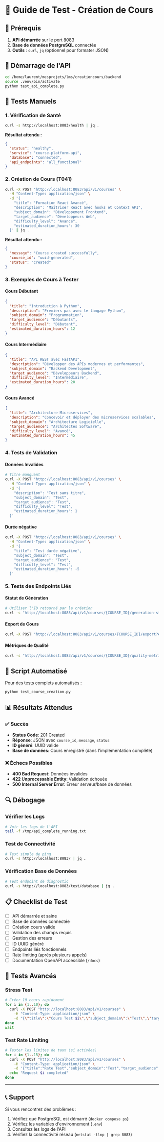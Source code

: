 # 📝 Guide de Test - Création de Cours

## 🚀 Prérequis

1. **API démarrée** sur le port 8083
2. **Base de données PostgreSQL** connectée
3. **Outils** : `curl`, `jq` (optionnel pour formater JSON)

## 🔧 Démarrage de l'API

```bash
cd /home/laurent/mesprojets/lms/creationcours/backend
source .venv/bin/activate
python test_api_complete.py
```

## 🧪 Tests Manuels

### 1. Vérification de Santé

```bash
curl -s http://localhost:8083/health | jq .
```

**Résultat attendu :**
```json
{
  "status": "healthy",
  "service": "course-platform-api", 
  "database": "connected",
  "api_endpoints": "all_functional"
}
```

### 2. Création de Cours (T041)

```bash
curl -X POST "http://localhost:8083/api/v1/courses" \
  -H "Content-Type: application/json" \
  -d '{
    "title": "Formation React Avancé",
    "description": "Maîtriser React avec hooks et Context API",
    "subject_domain": "Développement Frontend",
    "target_audience": "Développeurs Web",
    "difficulty_level": "Avancé",
    "estimated_duration_hours": 30
  }' | jq .
```

**Résultat attendu :**
```json
{
  "message": "Course created successfully",
  "course_id": "uuid-generated",
  "status": "created"
}
```

### 3. Exemples de Cours à Tester

#### Cours Débutant
```json
{
  "title": "Introduction à Python",
  "description": "Premiers pas avec le langage Python",
  "subject_domain": "Programmation", 
  "target_audience": "Débutants",
  "difficulty_level": "Débutant",
  "estimated_duration_hours": 12
}
```

#### Cours Intermédiaire  
```json
{
  "title": "API REST avec FastAPI",
  "description": "Développer des APIs modernes et performantes",
  "subject_domain": "Backend Development",
  "target_audience": "Développeurs Backend",
  "difficulty_level": "Intermédiaire", 
  "estimated_duration_hours": 20
}
```

#### Cours Avancé
```json
{
  "title": "Architecture Microservices",
  "description": "Concevoir et déployer des microservices scalables",
  "subject_domain": "Architecture Logicielle",
  "target_audience": "Architectes Software",
  "difficulty_level": "Avancé",
  "estimated_duration_hours": 45
}
```

### 4. Tests de Validation

#### Données Invalides
```bash
# Titre manquant
curl -X POST "http://localhost:8083/api/v1/courses" \
  -H "Content-Type: application/json" \
  -d '{
    "description": "Test sans titre",
    "subject_domain": "Test",
    "target_audience": "Test",
    "difficulty_level": "Test",
    "estimated_duration_hours": 1
  }'
```

#### Durée négative
```bash
curl -X POST "http://localhost:8083/api/v1/courses" \
  -H "Content-Type: application/json" \
  -d '{
    "title": "Test durée négative",
    "subject_domain": "Test",
    "target_audience": "Test", 
    "difficulty_level": "Test",
    "estimated_duration_hours": -5
  }'
```

### 5. Tests des Endpoints Liés

#### Statut de Génération
```bash
# Utiliser l'ID retourné par la création
curl -s "http://localhost:8083/api/v1/courses/{COURSE_ID}/generation-status" | jq .
```

#### Export de Cours
```bash
curl -X POST "http://localhost:8083/api/v1/courses/{COURSE_ID}/export?export_format=pdf" | jq .
```

#### Métriques de Qualité
```bash
curl -s "http://localhost:8083/api/v1/courses/{COURSE_ID}/quality-metrics" | jq .
```

## 🎯 Script Automatisé

Pour des tests complets automatisés :

```bash
python test_course_creation.py
```

## 📊 Résultats Attendus

### ✅ Succès
- **Status Code**: 201 Created
- **Réponse**: JSON avec `course_id`, `message`, `status`
- **ID généré**: UUID valide
- **Base de données**: Cours enregistré (dans l'implémentation complète)

### ❌ Échecs Possibles
- **400 Bad Request**: Données invalides
- **422 Unprocessable Entity**: Validation échouée
- **500 Internal Server Error**: Erreur serveur/base de données

## 🔍 Débogage

### Vérifier les Logs
```bash
# Voir les logs de l'API
tail -f /tmp/api_complete_running.txt
```

### Test de Connectivité
```bash
# Test simple de ping
curl -s http://localhost:8083/ | jq .
```

### Vérification Base de Données
```bash
# Test endpoint de diagnostic
curl -s http://localhost:8083/test/database | jq .
```

## 📋 Checklist de Test

- [ ] API démarrée et saine
- [ ] Base de données connectée  
- [ ] Création cours valide
- [ ] Validation des champs requis
- [ ] Gestion des erreurs
- [ ] ID UUID généré
- [ ] Endpoints liés fonctionnels
- [ ] Rate limiting (après plusieurs appels)
- [ ] Documentation OpenAPI accessible (`/docs`)

## 🎉 Tests Avancés

### Stress Test
```bash
# Créer 10 cours rapidement
for i in {1..10}; do
  curl -X POST "http://localhost:8083/api/v1/courses" \
    -H "Content-Type: application/json" \
    -d "{\"title\":\"Cours Test $i\",\"subject_domain\":\"Test\",\"target_audience\":\"Test\",\"difficulty_level\":\"Test\",\"estimated_duration_hours\":1}" &
done
wait
```

### Test Rate Limiting
```bash
# Tester les limites de taux (si activées)
for i in {1..15}; do
  curl -X POST "http://localhost:8083/api/v1/courses" \
    -H "Content-Type: application/json" \
    -d '{"title":"Rate Test","subject_domain":"Test","target_audience":"Test","difficulty_level":"Test","estimated_duration_hours":1}'
  echo "Request $i completed"
done
```

---

## 📞 Support

Si vous rencontrez des problèmes :
1. Vérifiez que PostgreSQL est démarré (`docker compose ps`)
2. Vérifiez les variables d'environnement (`.env`)
3. Consultez les logs de l'API
4. Vérifiez la connectivité réseau (`netstat -tlnp | grep 8083`)